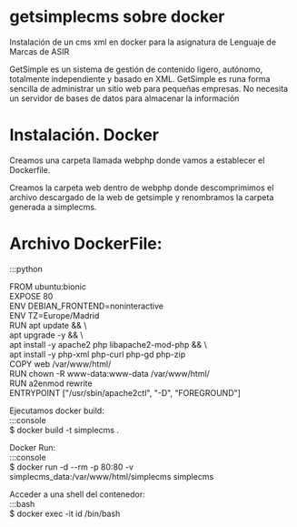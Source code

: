# getsimplecms sobre docker
Instalación de un cms xml en docker para la asignatura de Lenguaje de Marcas de ASIR


GetSimple es un sistema de gestión de contenido ligero, autónomo, totalmente independiente y basado en XML. GetSimple es runa forma sencilla de administrar un sitio web para pequeñas empresas. No necesita un servidor de bases de datos para almacenar la información

# Instalación. Docker

Creamos una carpeta llamada webphp donde vamos a establecer el Dockerfile.

Creamos la carpeta web dentro de webphp donde descomprimimos el archivo descargado de la web de getsimple y renombramos la carpeta generada a simplecms.


# Archivo DockerFile:
:::python  

FROM ubuntu:bionic  
EXPOSE 80  
ENV DEBIAN_FRONTEND=noninteractive  
ENV TZ=Europe/Madrid  
RUN apt update && \  
apt upgrade -y && \  
apt install -y apache2 php libapache2-mod-php && \  
apt install -y php-xml php-curl php-gd php-zip  
COPY web /var/www/html/  
RUN chown -R www-data:www-data /var/www/html/  
RUN a2enmod rewrite  
ENTRYPOINT ["/usr/sbin/apache2ctl", "-D", "FOREGROUND"]  

Ejecutamos docker build:  
:::console  
$ docker build -t simplecms .  

Docker Run:  
:::console  
$ docker run -d --rm -p 80:80 -v simplecms_data:/var/www/html/simplecms simplecms  

Acceder a una shell del contenedor:  
:::bash  
$ docker exec -it id /bin/bash  
